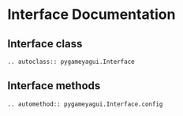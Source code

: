 # Interface Documentation

## Interface class
```{eval-rst} 
.. autoclass:: pygameyagui.Interface
```

## Interface methods
```{eval-rst} 
.. automethod:: pygameyagui.Interface.config
```
